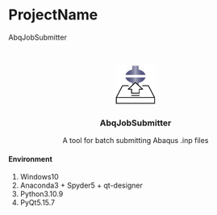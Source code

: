 

# ProjectName
AbqJobSubmitter

<br />

<p align="center">
  <a href="https://github.com/shaojintian/Best_README_template/">
    <img src="./Icon.png" alt="Logo" width="80" height="80">
  </a>

  <h3 align="center">AbqJobSubmitter</h3>
  <p align="center">
    A tool for batch submitting Abaqus .inp files
  </p>

</p>

####  Environment

1. Windows10
2. Anaconda3 + Spyder5 + qt-designer
3. Python3.10.9
4. PyQt5.15.7


